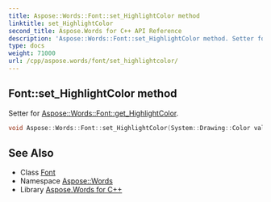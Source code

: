 ```yaml
---
title: Aspose::Words::Font::set_HighlightColor method
linktitle: set_HighlightColor
second_title: Aspose.Words for C++ API Reference
description: 'Aspose::Words::Font::set_HighlightColor method. Setter for Aspose::Words::Font::get_HighlightColor in C++.'
type: docs
weight: 71000
url: /cpp/aspose.words/font/set_highlightcolor/
---
```

## Font::set_HighlightColor method


Setter for [Aspose::Words::Font::get_HighlightColor](../get_highlightcolor/).

```cpp
void Aspose::Words::Font::set_HighlightColor(System::Drawing::Color value)
```

## See Also

* Class [Font](../)
* Namespace [Aspose::Words](../../)
* Library [Aspose.Words for C++](../../../)
